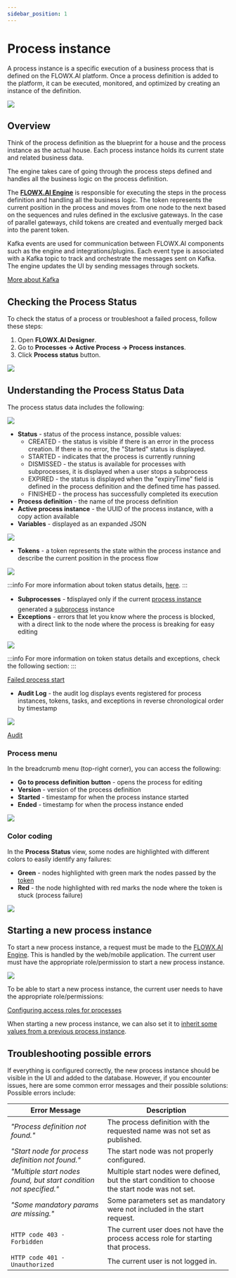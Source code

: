 ```yaml
---
sidebar_position: 1
---
```


# Process instance

A process instance is a specific execution of a business process that is defined on the FLOWX.AI platform. Once a process definition is added to the platform, it can be executed, monitored, and optimized by creating an instance of the definition.

![](../../img/proc_instance_progress.png)

## Overview

Think of the process definition as the blueprint for a house and the process instance as the actual house. Each process instance holds its current state and related business data.

The engine takes care of going through the process steps defined and handles all the business logic on the process definition.

The [**FLOWX.AI Engine**](../../../../platform-deep-dive/core-components/flowx-engine) is responsible for executing the steps in the process definition and handling all the business logic. The token represents the current position in the process and moves from one node to the next based on the sequences and rules defined in the exclusive gateways. In the case of parallel gateways, child tokens are created and eventually merged back into the parent token.

Kafka events are used for communication between FLOWX.AI components such as the engine and integrations/plugins. Each event type is associated with a Kafka topic to track and orchestrate the messages sent on Kafka. The engine updates the UI by sending messages through sockets.

[More about Kafka](../../../../platform-overview/frameworks-and-standards/event-driven-architecture-frameworks/intro-to-kafka-concepts.md)

## Checking the Process Status

To check the status of a process or troubleshoot a failed process, follow these steps:

1. Open **FLOWX.AI Designer**.
2. Go to **Processes → Active Process → Process instances**.
3. Click **Process status** button.

![](../../img/process_status.png)

## Understanding the Process Status Data

The process status data includes the following:

![](../../img/process_status_data.png)

* **Status** - status of the process instance, possible values:
  * CREATED - the status is visible if there is an error in the process creation. If there is no error, the "Started" status is displayed.
  * STARTED - indicates that the process is currently running
  * DISMISSED - the status is available for processes with subprocesses, it is displayed when a user stops a subprocess
  * EXPIRED - the status is displayed when the "expiryTime" field is defined in the process definition and the defined time has passed.
  * FINISHED - the process has successfully completed its execution
* **Process definition** - the name of the process definition
* **Active process instance** - the UUID of the process instance, with a copy action available
* **Variables** - displayed as an expanded JSON

![](../../img/process_variables.png)

* **Tokens** - a token represents the state within the process instance and describe the current position in the process flow

![](../../img/process_tokens.png)

:::info
For more information about token status details, [here](../../../token).
:::

* **Subprocesses** - :exclamation:displayed only if the current [process instance](process-instance.md) generated a [subprocess](../../subprocess.md) instance
* **Exceptions** - errors that let you know where the process is blocked, with a direct link to the node where the process is breaking for easy editing

![](../../img/process_exceptions.png)

:::info
For more information on token status details and exceptions, check the following section:
:::

[Failed process start](../failed-process-start.md)

* **Audit Log** - the audit log displays events registered for process instances, tokens, tasks, and exceptions in reverse chronological order by timestamp

![](../../img/process_status_audit.png)

[Audit](../../../../platform-deep-dive/core-components/core-extensions/audit)

### Process menu

In the breadcrumb menu (top-right corner), you can access the following:

* **Go to process definition** **button** - opens the process for editing
* **Version** - version of the process definition
* **Started** - timestamp for when the process instance started
* **Ended** - timestamp for when the process instance ended

![](../../img/process_export_smth.png)

### Color coding

In the **Process Status** view, some nodes are highlighted with different colors to easily identify any failures:

* **Green** - nodes highlighted with green mark the nodes passed by the [token](../../../token.md)
* **Red** - the node highlighted with red marks the node where the token is stuck (process failure)

![](../../img/color_coding.gif)

## Starting a new process instance

To start a new process instance, a request must be made to the [FLOWX.AI Engine](../../../../platform-deep-dive/core-components/flowx-engine). This is handled by the web/mobile application. The current user must have the appropriate role/permission to start a new process instance.

![](../../img/process_instance_diagram.png)

To be able to start a new process instance, the current user needs to have the appropriate role/permissions:

[Configuring access roles for processes](../../../../platform-setup-guides/flowx-engine-setup-guide/configuring-access-roles-for-processes.mdd)

When starting a new process instance, we can also set it to [inherit some values from a previous process instance](../../../../platform-deep-dive/core-components/flowx-engine/flowx-engine.md#orchestration).

## Troubleshooting possible errors

If everything is configured correctly, the new process instance should be visible in the UI and added to the database. However, if you encounter issues, here are some common error messages and their possible solutions:
Possible errors include:

| Error Message                                                      | Description                                                                                      |
| ------------------------------------------------------------------ | ------------------------------------------------------------------------------------------------ |
| *"Process definition not found."*                                  | The process definition with the requested name was not set as published.                         |
| *"Start node for process definition not found."*                   | The start node was not properly configured.                                                      |
| *"Multiple start nodes found, but start condition not specified."* | Multiple start nodes were defined, but the start condition to choose the start node was not set. |
| *"Some mandatory params are missing."*                             | Some parameters set as mandatory were not included in the start request.                         |
| `HTTP code 403 - Forbidden`                                        | The current user does not have the process access role for starting that process.                |
| `HTTP code 401 - Unauthorized`                                     | The current user is not logged in.                                                               |
